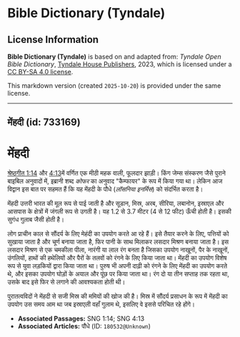 # Bible Dictionary (Tyndale)

## License Information

**Bible Dictionary (Tyndale)** is based on and adapted from: _Tyndale Open Bible Dictionary_, [Tyndale House Publishers](https://tyndaleopenresources.com/), 2023, which is licensed under a [CC BY-SA 4.0 license](https://creativecommons.org/licenses/by-sa/4.0/legalcode.en).

This markdown version (created `2025-10-20`) is provided under the same license.



--------------------------------

## मेंहदी (id: 733169)

मेंहदी
======

[श्रेष्ठगीत 1:14](https://ref.ly/Song1:14) और [4:13](https://ref.ly/Song4:13)में वर्णित एक मीठी महक वाली, फूलदार झाड़ी। किंग जेम्स संस्करण जैसे पुराने बाइबिल अनुवादों में, इब्रानी शब्द *कोफर* का अनुवाद "कैम्फायर" के रूप में किया गया था। लेकिन आज विद्वान इस बात पर सहमत हैं कि यह मेंहदी के पौधे (*लॉसनिया इनर्मिस*) को संदर्भित करता है।

मेंहदी उत्तरी भारत की मूल रूप से पाई जाती है और सूडान, मिस्र, अरब, सीरिया, लबानोन, इस्राएल और आसपास के क्षेत्रों में जंगली रूप से उगती है। यह 1\.2 से 3\.7 मीटर (4 से 12 फीट) ऊँची होती है। इसकी सुगंध गुलाब जैसी होती है।

लोग प्राचीन काल से सौंदर्य के लिए मेहंदी का उपयोग करते आ रहे हैं। इसे तैयार करने के लिए, पत्तियों को सुखाया जाता है और चूर्ण बनाया जाता है, फिर पानी के साथ मिलाकर लसदार मिश्रण बनाया जाता है। इस लसदार मिश्रण से एक चमकीला पीला, नारंगी या लाल रंग बनता है जिसका उपयोग नाखूनों, पैर के नाखूनों, उंगलियों, हाथों की हथेलियों और पैरों के तलवों को रंगने के लिए किया जाता था। मेंहदी का उपयोग विशेष रूप से युवा लड़कियों द्वारा किया जाता था। पुरुष भी अपनी दाढ़ी को रंगने के लिए मेंहदी का उपयोग करते थे, और इसका उपयोग घोड़ों के अयाल और पूंछ पर किया जाता था। रंग दो या तीन सप्ताह तक रहता था, उसके बाद इसे फिर से लगाने की आवश्यकता होती थी।

पुरातत्वविदों ने मेंहदी से सजी मिस्र की ममियों की खोज की है। मिस्र में सौंदर्य प्रसाधन के रूप में मेंहदी का उपयोग उस समय आम था जब इस्राएली वहाँ गुलाम थे, इसलिए वे इससे परिचित रहे होंगे।

* **Associated Passages:** SNG 1:14; SNG 4:13
* **Associated Articles:** पौधे (ID: `180532@Unknown`)

